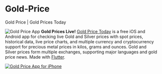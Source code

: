 # Gold-Price
Gold Price | Gold Prices Today

![Gold Price App](https://goldprice.pro/app/images/gold-price-app_iPhone.png)
**Gold Prices Live!** [Gold Price Today](https://apps.apple.com/us/app/gold-price-today-live-charts/id1477710328) is a free iOS and Android app for checking live Gold and Silver prices with spot prices, historical data, live price charts, and multiple currency and cryptocurrency support for precious metal prices in kilos, grams and ounces. Gold and Silver prices form multiple exchanges, supporting major languages and gold price news. Made with [Flutter](https://flutter.dev).

[![Gold Price App for iPhone](https://goldprice.pro/app/images/Download_on_the_App_Store_Badge.svg)](https://apps.apple.com/us/app/gold-price-today-live-charts/id1477710328)
